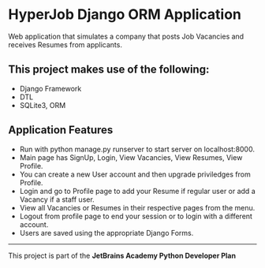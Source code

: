 # HyperJob Django ORM Application
Web application that simulates a company that posts Job Vacancies and receives Resumes from applicants.
 
## This project makes use of the following:
* Django Framework
* DTL
* SQLite3, ORM

## Application Features
* Run with python manage.py runserver to start server on localhost:8000.
* Main page has SignUp, Login, View Vacancies, View Resumes, View Profile.
* You can create a new User account and then upgrade priviledges from Profile.
* Login and go to Profile page to add your Resume if regular user or add a Vacancy if a staff user.
* View all Vacancies or Resumes in their respective pages from the menu.
* Logout from profile page to end your session or to login with a different account.
* Users are saved using the appropriate Django Forms.

--------------------
This project is part of the <b>JetBrains Academy Python Developer Plan</b>
